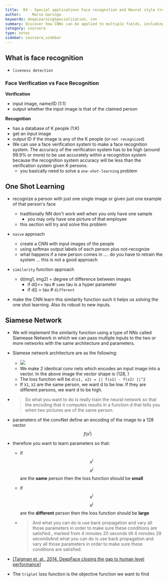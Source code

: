 ```yaml
---
title:  04 - Special applications Face recognition and Neural style transfer
author:     Mario Garingo
keywords: deepLearningSpecialization, cnn
summary: Discover how CNNs can be applied to multiple fields, including art generation and face recognition. Implement your own algorithm to generate art and recognize faces...
category: coursera
type: notes
sidebar: coursera_sidebar
---
```


## What is face recognition

- `liveness detection`

###  Face Verification vs Face Recognition

__Verification__
- input image, name/ID (1:1)
- output whether the input image is that of the claimed person

__Recognition__
- has a database of K people (1:K)
- get an input image
- output ID if the image is any of the K people (or `not recognized`)
- We can use a face verification system to make a face recognition system. The accuracy of the verification system has to be high (around 99.9% or more) to be use accurately within a recognition system because the recognition system accuracy will be less than the verification system given K persons. 
	- you basically need to solve a `one-shot-learning` problem


## One Shot Learning
- recognize a person with just one single image or given just one example of that person's face
	- traditionally NN don't work well when you only have one sample
		- you may only have one picture of that employee
	- this section will try and solve this problem

- `naive` approach
	- create a CNN with input images of the people
	- using softmax output labels of each person plus not-recognize
	- what happens if a new person comes in .... do you have to retrain the system ... this is not a good approach

- `similarity` function approach
	- d(img1, img2) =  degree of difference between images
		- if d()<= tau # `same` tau is a hyper parameter
		- if d() > tau # `different`

- make the CNN learn this similarity function such it helps us solving the one shot learning. Also its robust to new inputs.

## Siamese Network

- We will implement the similarity function using a type of NNs called Siamease Network in which we can pass multiple inputs to the two or more networks with the same architecture and parameters.

- Siamese network architecture are as the following:
  - ![](Images/35.png)
  - We make 2 identical conv nets which encodes an input image into a vector. In the above image the vector shape is (128, )
  - The loss function will be `d(x1, x2) = || f(x1) - f(x2) ||^2`
  - If `X1`, `X2` are the same person, we want d to be low. If they are different persons, we want d to be high.

- > So what you want to do is really train the neural network so that the encoding that it computes results in a function d that tells you when two pictures are of the same person.

- parameters of the convNet define an encoding of the image to a 128 vector
$$ f(x^i)$$

- therefore you want to learn parameters so that:
	- if $$x^i$$ $$x^j$$ are the __same__ person then the loss function should be __small__
	- if $$x^i$$ $$x^j$$ are the __different__ person then the loss function should be __large__

	- > And what you can do is use back propagation and vary all those parameters in order to make sure these conditions are satisfied., marked from 4 minutes 20 seconds till 4 minutes 29 secondsAnd what you can do is use back propagation and vary all those parameters in order to make sure these conditions are satisfied.

- [[Taigman et. al., 2014. DeepFace closing the gap to human level performance]](https://www.cv-foundation.org/openaccess/content_cvpr_2014/html/Taigman_DeepFace_Closing_the_2014_CVPR_paper.html)

- The `triplet` loss function is the objective function we want to find 
